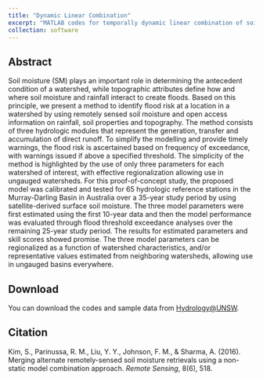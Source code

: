 ```yaml
---
title: "Dynamic Linear Combination"
excerpt: "MATLAB codes for temporally dynamic linear combination of soil moisture datasets used in Kim, S., Parinussa, R. M., Liu, Y. Y., Johnson, F. M., & Sharma, A. (2016). Merging alternate remotely-sensed soil moisture retrievals using a non-static model combination approach. <i>Remote Sensing</i>, 8(6), 518.<br/><img src='/images/Figure.9_4.tif'  width="50%" height="50%">"
collection: software
---
```

## Abstract
Soil moisture (SM) plays an important role in determining the antecedent condition of a watershed, while topographic attributes define how and where soil moisture and rainfall interact to create floods. Based on this principle, we present a method to identify flood risk at a location in a watershed by using remotely sensed soil moisture and open access information on rainfall, soil properties and topography. The method consists of three hydrologic modules that represent the generation, transfer and accumulation of direct runoff. To simplify the modelling and provide timely warnings, the flood risk is ascertained based on frequency of exceedance, with warnings issued if above a specified threshold. The simplicity of the method is highlighted by the use of only three parameters for each watershed of interest, with effective regionalization allowing use in ungauged watersheds. For this proof-of-concept study, the proposed model was calibrated and tested for 65 hydrologic reference stations in the Murray-Darling Basin in Australia over a 35-year study period by using satellite-derived surface soil moisture. The three model parameters were first estimated using the first 10-year data and then the model performance was evaluated through flood threshold exceedance analyses over the remaining 25-year study period. The results for estimated parameters and skill scores showed promise. The three model parameters can be regionalized as a function of watershed characteristics, and/or representative values estimated from neighboring watersheds, allowing use in ungauged basins everywhere.

## Download

You can download the codes and sample data from [Hydrology@UNSW](https://www.hydrology.unsw.edu.au/download/software/dynamic-linear-combination).

## Citation
Kim, S., Parinussa, R. M., Liu, Y. Y., Johnson, F. M., & Sharma, A. (2016). Merging alternate remotely-sensed soil moisture retrievals using a non-static model combination approach. <i>Remote Sensing</i>, 8(6), 518.
